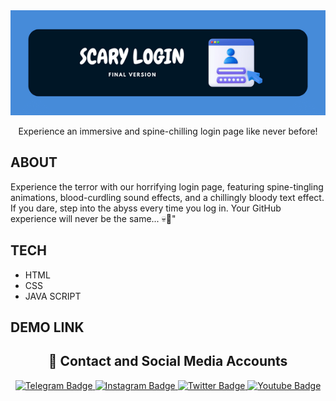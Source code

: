 <div align="center">
  <img src="https://github.com/griffin-k/LOGIN/blob/16ea6a47e9a0a04554c0585dd2fa71a5af031185/about-Images/10.png" alt="Logo">
</div>

<p  align="center">
Experience an immersive and spine-chilling login page like never before! </p>

## ABOUT 
<p>
  Experience the terror with our horrifying login page, featuring spine-tingling animations, blood-curdling sound effects, and a chillingly bloody text effect. If you dare, step into the abyss every time you log in. Your GitHub experience will never be the same... 💀👻"
</p>

## TECH
- HTML
- CSS
- JAVA SCRIPT
  

## DEMO LINK 



<h2 align="center">🔗 Contact and Social Media Accounts</h2>

<p align="center">
  <a href="">
    <img src="https://img.shields.io/badge/CONTACT-TELEGRAM-blue?style=for-the-badge&logo=telegram" alt="Telegram Badge"/>
  </a>
  <a href="">
    <img src="https://img.shields.io/badge/CONTACT-INSTAGRAM-red?style=for-the-badge&logo=instagram" alt="Instagram Badge"/>
  </a>
  <a href="">
    <img src="https://img.shields.io/badge/CONTACT-TWITTER-blue?style=for-the-badge&logo=twitter" alt="Twitter Badge"/>
  </a>
  <a href="">
    <img src="https://img.shields.io/badge/CONTACT-YOUTUBE-red?style=for-the-badge&logo=youtube" alt="Youtube Badge"/>
  </a>
</p>
